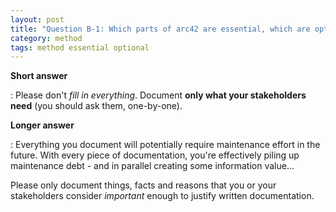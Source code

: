 ```yaml
---
layout: post
title: "Question B-1: Which parts of arc42 are essential, which are optional?"
category: method
tags: method essential optional
---
```



**Short answer**

: Please don't _fill in everything_. Document **only what your stakeholders need** (you should ask them, one-by-one).

**Longer answer**

: Everything you document will potentially require maintenance
effort in the future. With every piece of documentation, you're
effectively piling up maintenance debt - and in parallel creating some information value...

  Please only document things, facts and reasons that you
  or your stakeholders consider _important_ enough to justify
  written documentation.
